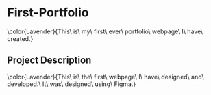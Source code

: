 # First-Portfolio
\color{Lavender}{This\ is\ my\ first\ ever\ portfolio\ webpage\ I\ have\ created.}

## Project Description
\color{Lavender}{This\ is\ the\ first\ webpage\ I\ have\ designed\ and\ developed.\ It\ was\ designed\ using\ Figma.}
